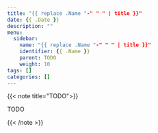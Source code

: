 ```yaml
---
title: "{{ replace .Name "-" " " | title }}"
date: {{ .Date }}
description: ""
menu:
  sidebar:
    name: "{{ replace .Name "-" " " | title }}"
    identifier: {{ .Name }}
    parent: TODO
    weight: 10
tags: []
categories: []
---
```


{{< note title="TODO">}}

TODO

{{< /note >}}

